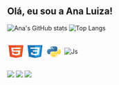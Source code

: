 ## Olá, eu sou a Ana Luiza!

![Ana's GitHub stats](https://github-readme-stats.vercel.app/api?username=AnaLu1za&show_icons=true&theme=radical) 
![Top Langs](https://github-readme-stats.vercel.app/api/top-langs/?username=AnaLu1za&layout=compact)

<div style="display: inline_block"><br>
  <img align="center" alt="Rafa-HTML" height="30" width="40" src="https://raw.githubusercontent.com/devicons/devicon/master/icons/html5/html5-original.svg">
  <img align="center" alt="Rafa-CSS" height="30" width="40" src="https://raw.githubusercontent.com/devicons/devicon/master/icons/css3/css3-original.svg">
  <img align="center" alt="Rafa-Python" height="30" width="40" src="https://raw.githubusercontent.com/devicons/devicon/master/icons/python/python-original.svg">
  <img align="center" alt="Js" height="30" width="40" src="https://e7.pngegg.com/pngimages/793/545/png-clipart-javascript-logo-computer-icons-vue-js-angle-text-thumbnail.png">
</div>

##

<div>
  <a href="https://instagram.com/anarllz" target="_blank"><img src="https://img.shields.io/badge/-Instagram-%23E4405F?style=for-the-badge&logo=instagram&logoColor=white" target="_blank"></a>
  <a href = "aninha141108@gmail.com"><img src="https://img.shields.io/badge/-Gmail-%23333?style=for-the-badge&logo=gmail&logoColor=white" target="_blank"></a>
  <a href="https://www.linkedin.com/in/ana-luiza-santos-a5032a2a2" target="_blank"><img src="https://img.shields.io/badge/-LinkedIn-%230077B5?style=for-the-badge&logo=linkedin&logoColor=white" target="_blank"></a> 
  
</div>


